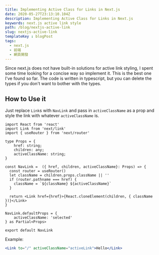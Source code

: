```yaml
---
title: Implementing Active Class for Links in Next.js
date: 2020-05-27T23:13:10.104Z
description: Implementing Active Class for Links in Next.js
keywords: next.js active link style
path: /blog/nextjs-active-link
slug: nextjs-active-link
templateKey : blogPost
tags:
  - next.js
  - 前端
  - 網頁開發
---
```

Since next.js does not have built-in solutions for active link styling, I spent some time looking for a concise way so implement it. This is the best one I've found so far. The code is written in typescript, but you can delete the types if you don't want to bother with the types.

## How to Use it
Just replace `Link`s with `NavLink` and pass in `activeClassName` as a prop and style the link with whatever `activeClassName` is.

```tsx
import React from 'react'
import Link from 'next/link'
import { useRouter } from 'next/router'

type Props = {
    href: string;
    children: any;
    activeClassName: string;
}

const NavLink =  ({ href, children, activeClassName}: Props) => {
  const router = useRouter()
  let className = children.props.className || ''
  if (router.pathname === href) {
    className = `${className} ${activeClassName}`
  }

  return <Link href={href}>{React.cloneElement(children, { className })}</Link>
}

NavLink.defaultProps = {
    activeClassName: 'selected'
} as Partial<Props>

export default NavLink
```

Example:
```jsx
<Link to="/" activeClassName="activeLink">Hello</Link>
```
